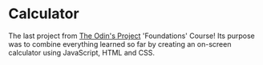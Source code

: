 # Calculator

The last project from [The Odin's Project](https://www.theodinproject.com/) 'Foundations' Course! Its purpose was to combine everything learned so far by creating an on-screen calculator using JavaScript, HTML and CSS.
